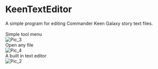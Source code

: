 # KeenTextEditor
A simple program for editing Commander Keen Galaxy story text files.<br>
<br>
Simple tool menu
<br>
![Pic_3](https://user-images.githubusercontent.com/36487623/130307796-6334985c-3712-493f-bde3-726da4f349d4.png)
<br>
Open any file
<br>
![Pic_4](https://user-images.githubusercontent.com/36487623/130307803-8f2c0068-66b6-463a-be7d-1d8960e07fa0.png)
<br>
A built in text editor
<br>
![Pic_2](https://user-images.githubusercontent.com/36487623/130307839-8f63dcf3-a416-4864-9169-9990c84340ed.png)
